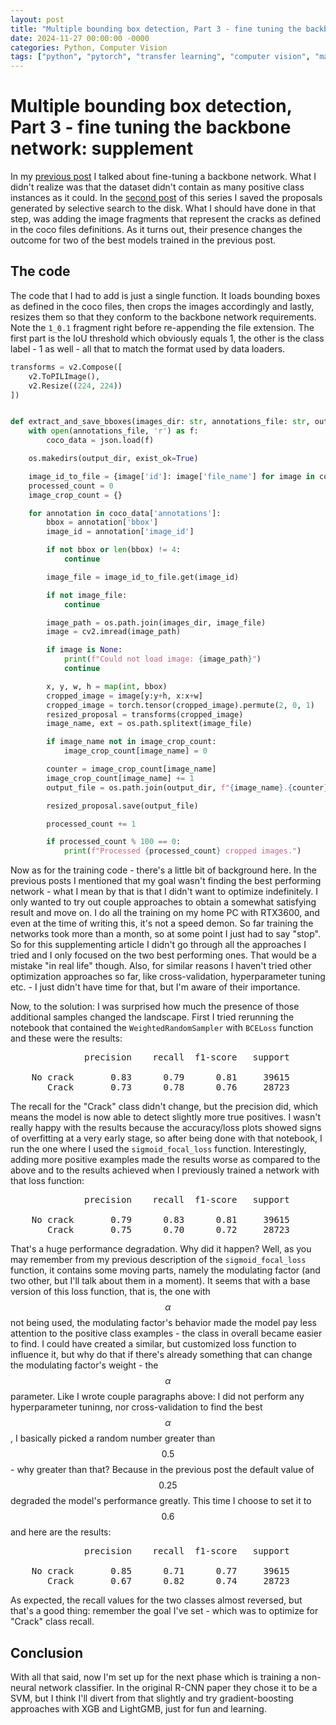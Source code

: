 ```yaml
---
layout: post
title: "Multiple bounding box detection, Part 3 - fine tuning the backbone network"
date: 2024-11-27 00:00:00 -0000
categories: Python, Computer Vision
tags: ["python", "pytorch", "transfer learning", "computer vision", "math"]
---
```


# Multiple bounding box detection, Part 3 - fine tuning the backbone network: supplement

In my [previous post](https://mmalek06.github.io/python/2024/11/23/multiple-bounding-box-detection-part3.html) I talked about fine-tuning a backbone network. What I didn't realize was that the dataset didn't contain as many positive class instances as it could. In the [second post](https://mmalek06.github.io/python/2024/11/02/multiple-bounding-box-detection-part2.html) of this series I saved the proposals generated by selective search to the disk. What I should have done in that step, was adding the image fragments that represent the cracks as defined in the coco files definitions. As it turns out, their presence changes the outcome for two of the best models trained in the previous post.

## The code

The code that I had to add is just a single function. It loads bounding boxes as defined in the coco files, then crops the images accordingly and lastly, resizes them so that they conform to the backbone network requirements. Note the `1_0.1` fragment right before re-appending the file extension. The first part is the IoU threshold which obviously equals 1, the other is the class label - 1 as well - all that to match the format used by data loaders.

```python
transforms = v2.Compose([
    v2.ToPILImage(),
    v2.Resize((224, 224))
])


def extract_and_save_bboxes(images_dir: str, annotations_file: str, output_dir: str) -> None:
    with open(annotations_file, 'r') as f:
        coco_data = json.load(f)

    os.makedirs(output_dir, exist_ok=True)

    image_id_to_file = {image['id']: image['file_name'] for image in coco_data['images']}
    processed_count = 0
    image_crop_count = {}

    for annotation in coco_data['annotations']:
        bbox = annotation['bbox']
        image_id = annotation['image_id']

        if not bbox or len(bbox) != 4:
            continue

        image_file = image_id_to_file.get(image_id)

        if not image_file:
            continue

        image_path = os.path.join(images_dir, image_file)
        image = cv2.imread(image_path)

        if image is None:
            print(f"Could not load image: {image_path}")
            continue

        x, y, w, h = map(int, bbox)
        cropped_image = image[y:y+h, x:x+w]
        cropped_image = torch.tensor(cropped_image).permute(2, 0, 1)
        resized_proposal = transforms(cropped_image)
        image_name, ext = os.path.splitext(image_file)

        if image_name not in image_crop_count:
            image_crop_count[image_name] = 0

        counter = image_crop_count[image_name]
        image_crop_count[image_name] += 1
        output_file = os.path.join(output_dir, f"{image_name}.{counter}.1_0.1{ext}")

        resized_proposal.save(output_file)

        processed_count += 1

        if processed_count % 100 == 0:
            print(f"Processed {processed_count} cropped images.")
```

Now as for the training code - there's a little bit of background here. In the previous posts I mentioned that my goal wasn't finding the best performing network - what I mean by that is that I didn't want to optimize indefinitely. I only wanted to try out couple approaches to obtain a somewhat satisfying result and move on. I do all the training on my home PC with RTX3600, and even at the time of writing this, it's not a speed demon. So far training the networks took more than a month, so at some point I just had to say "stop". So for this supplementing article I didn't go through all the approaches I tried and I only focused on the two best performing ones. That would be a mistake "in real life" though. Also, for similar reasons I haven't tried other optimization approaches so far, like cross-validation, hyperparameter tuning etc. - I just didn't have time for that, but I'm aware of their importance. 

Now, to the solution: I was surprised how much the presence of those additional samples changed the landscape. First I tried rerunning the notebook that contained the `WeightedRandomSampler` with `BCELoss` function and these were the results:

<pre>
              precision    recall  f1-score   support

    No crack       0.83      0.79      0.81     39615
       Crack       0.73      0.78      0.76     28723
</pre>

The recall for the "Crack" class didn't change, but the precision did, which means the model is now able to detect slightly more true positives. I wasn't really happy with the results because the accuracy/loss plots showed signs of overfitting at a very early stage, so after being done with that notebook, I run the one where I used the `sigmoid_focal_loss` function. Interestingly, adding more positive examples made the results worse as compared to the above and to the results achieved when I previously trained a network with that loss function:

<pre>
              precision    recall  f1-score   support

    No crack       0.79      0.83      0.81     39615
       Crack       0.75      0.70      0.72     28723
</pre>

That's a huge performance degradation. Why did it happen? Well, as you may remember from my previous description of the `sigmoid_focal_loss` function, it contains some moving parts, namely the modulating factor (and two other, but I'll talk about them in a moment). It seems that with a base version of this loss function, that is, the one with $$\alpha$$ not being used, the modulating factor's behavior made the model pay less attention to the positive class examples - the class in overall became easier to find. I could have created a similar, but customized loss function to influence it, but why do that if there's already something that can change the modulating factor's weight - the $$\alpha$$ parameter. Like I wrote couple paragraphs above: I did not perform any hyperparameter tuninng, nor cross-validation to find the best $$\alpha$$, I basically picked a random number greater than $$0.5$$ - why greater than that? Because in the previous post the default value of $$0.25$$ degraded the model's performance greatly. This time I choose to set it to $$0.6$$ and here are the results:

<pre>
              precision    recall  f1-score   support

    No crack       0.85      0.71      0.77     39615
       Crack       0.67      0.82      0.74     28723
</pre>

As expected, the recall values for the two classes almost reversed, but that's a good thing: remember the goal I've set - which was to optimize for "Crack" class recall.

## Conclusion

With all that said, now I'm set up for the next phase which is training a non-neural network classifier. In the original R-CNN paper they chose it to be a SVM, but I think I'll divert from that slightly and try gradient-boosting approaches with XGB and LightGMB, just for fun and learning.
